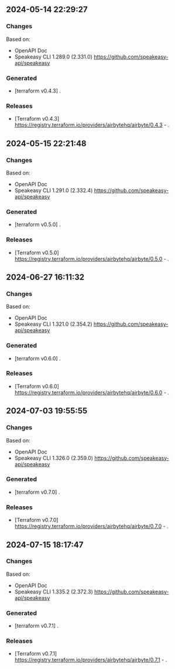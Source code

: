 

## 2024-05-14 22:29:27
### Changes
Based on:
- OpenAPI Doc  
- Speakeasy CLI 1.289.0 (2.331.0) https://github.com/speakeasy-api/speakeasy
### Generated
- [terraform v0.4.3] .
### Releases
- [Terraform v0.4.3] https://registry.terraform.io/providers/airbytehq/airbyte/0.4.3 - .

## 2024-05-15 22:21:48
### Changes
Based on:
- OpenAPI Doc  
- Speakeasy CLI 1.291.0 (2.332.4) https://github.com/speakeasy-api/speakeasy
### Generated
- [terraform v0.5.0] .
### Releases
- [Terraform v0.5.0] https://registry.terraform.io/providers/airbytehq/airbyte/0.5.0 - .

## 2024-06-27 16:11:32
### Changes
Based on:
- OpenAPI Doc  
- Speakeasy CLI 1.321.0 (2.354.2) https://github.com/speakeasy-api/speakeasy
### Generated
- [terraform v0.6.0] .
### Releases
- [Terraform v0.6.0] https://registry.terraform.io/providers/airbytehq/airbyte/0.6.0 - .

## 2024-07-03 19:55:55
### Changes
Based on:
- OpenAPI Doc  
- Speakeasy CLI 1.326.0 (2.359.0) https://github.com/speakeasy-api/speakeasy
### Generated
- [terraform v0.7.0] .
### Releases
- [Terraform v0.7.0] https://registry.terraform.io/providers/airbytehq/airbyte/0.7.0 - .

## 2024-07-15 18:17:47
### Changes
Based on:
- OpenAPI Doc  
- Speakeasy CLI 1.335.2 (2.372.3) https://github.com/speakeasy-api/speakeasy
### Generated
- [terraform v0.7.1] .
### Releases
- [Terraform v0.7.1] https://registry.terraform.io/providers/airbytehq/airbyte/0.7.1 - .